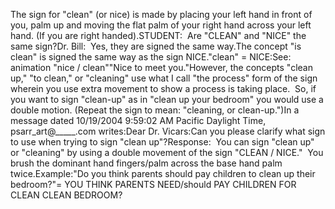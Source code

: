 The sign for "clean" (or nice) is made by placing your left hand 
		in front of you, palm up and moving the flat palm of your right hand across your left hand. 
		(If you are right handed).STUDENT:  Are "CLEAN" and "NICE" the same sign?Dr. Bill:  Yes, they are signed the same way.The concept "is clean" is signed the same way as the sign NICE."clean" = NICE:See: animation "nice / clean""Nice to meet you."However, the concepts "clean up," "to 
		clean," or "cleaning" use what I call "the process" form of the sign 
		wherein you use extra movement to show a process is taking place.  
		So, if you want to sign "clean-up" as in "clean up your bedroom" you 
		would use a double motion. (Repeat the sign to mean: "cleaning, or 
		clean-up.")In a message dated 10/19/2004 9:59:02 AM Pacific Daylight Time, psarr_art@_____.com 
  writes:Dear Dr. Vicars:Can you please clarify what sign to use when trying to sign "clean up"?Response:  You can sign "clean up" or "cleaning" by using a double movement of the sign "CLEAN 
  / NICE."  You brush the dominant hand fingers/palm across the base hand palm 
  twice.Example:"Do you think parents should pay children to clean up their bedroom?"= YOU THINK PARENTS NEED/should PAY CHILDREN FOR CLEAN CLEAN BEDROOM?